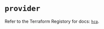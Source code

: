 # `provider`

Refer to the Terraform Registory for docs: [`hcp`](https://registry.terraform.io/providers/hashicorp/hcp/0.57.0/docs).
